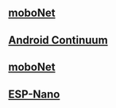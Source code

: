 ## [moboNet](./mobonet.md)

## [Android Continuum](./android_continuum.md)

## [moboNet](./mobonet.md)

## [ESP-Nano](./espnano.md)